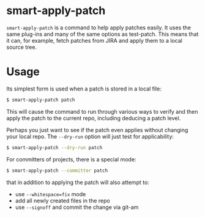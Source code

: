 <!---
  Licensed to the Apache Software Foundation (ASF) under one
  or more contributor license agreements.  See the NOTICE file
  distributed with this work for additional information
  regarding copyright ownership.  The ASF licenses this file
  to you under the Apache License, Version 2.0 (the
  "License"); you may not use this file except in compliance
  with the License.  You may obtain a copy of the License at

    http://www.apache.org/licenses/LICENSE-2.0

  Unless required by applicable law or agreed to in writing,
  software distributed under the License is distributed on an
  "AS IS" BASIS, WITHOUT WARRANTIES OR CONDITIONS OF ANY
  KIND, either express or implied.  See the License for the
  specific language governing permissions and limitations
  under the License.
-->

smart-apply-patch
=================

`smart-apply-patch` is a command to help apply patches easily.  It uses the same plug-ins and many of the same options as test-patch.  This means that it can, for example, fetch patches from JIRA and apply them to a local source tree.

# Usage

Its simplest form is used when a patch is stored in a local file:

```bash
$ smart-apply-patch patch
```

This will cause the command to run through various ways to verify and then apply the patch to the current repo, including deducing a patch level.

Perhaps you just want to see if the patch even applies without changing your local repo.  The `--dry-run` option will just test for applicability:

```bash
$ smart-apply-patch --dry-run patch
```

For committers of projects, there is a special mode:

```bash
$ smart-apply-patch --committer patch
```

that in addition to applying the patch will also attempt to:

* use `--whitespace=fix` mode
* add all newly created files in the repo
* use `--signoff` and commit the change via git-am
